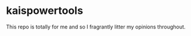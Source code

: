 kaispowertools
==============

This repo is totally for me and so I fragrantly litter my opinions throughout.